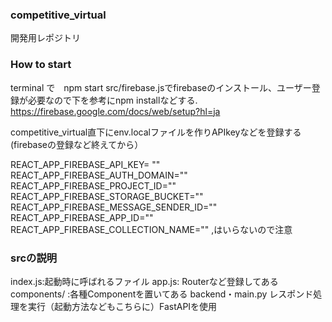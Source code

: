 ### competitive_virtual
開発用レポジトリ

### How to start
terminal で　npm start
src/firebase.jsでfirebaseのインストール、ユーザー登録が必要なので下を参考にnpm installなどする. 
https://firebase.google.com/docs/web/setup?hl=ja

competitive_virtual直下にenv.localファイルを作りAPIkeyなどを登録する(firebaseの登録など終えてから）

REACT_APP_FIREBASE_API_KEY= ""
REACT_APP_FIREBASE_AUTH_DOMAIN=""
REACT_APP_FIREBASE_PROJECT_ID=""
REACT_APP_FIREBASE_STORAGE_BUCKET=""
REACT_APP_FIREBASE_MESSAGE_SENDER_ID=""
REACT_APP_FIREBASE_APP_ID=""
REACT_APP_FIREBASE_COLLECTION_NAME=""
,はいらないので注意

### srcの説明
index.js:起動時に呼ばれるファイル
app.js: Routerなど登録してある
components/ :各種Componentを置いてある
backend・main.py レスポンド処理を実行（起動方法などもこちらに）FastAPIを使用



